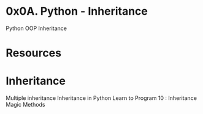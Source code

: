 # 0x0A. Python - Inheritance
Python
OOP
Inheritance

# Resources
# Inheritance
Multiple inheritance
Inheritance in Python
Learn to Program 10 : Inheritance Magic Methods
